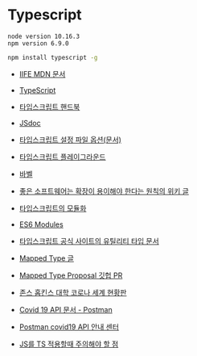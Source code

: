 # Typescript

```
node version 10.16.3
npm version 6.9.0
```
```bash
npm install typescript -g
```


* [IIFE MDN 문서](https://developer.mozilla.org/en-US/docs/Glossary/IIFE)
* [TypeScript](https://www.typescriptlang.org/)
* [타입스크립트 핸드북](https://joshua1988.github.io/ts/)
* [JSdoc](https://devdocs.io/jsdoc/)
* [타입스크립트 설정 파일 옵션(문서)](https://www.typescriptlang.org/docs/handbook/compiler-options.html)
* [타입스크립트 플레이그라운드](https://www.typescriptlang.org/play)
* [바벨](https://babeljs.io/)
* [좋은 소프트웨어는 확장이 용이해야 한다는 원칙의 위키 글](https://en.wikipedia.org/wiki/Open%E2%80%93closed_principle)
* [타입스크립트의 모듈화](https://joshua1988.github.io/ts/usage/modules.html)
* [ES6 Modules](https://joshua1988.github.io/vue-camp/es6/modules.html#%EB%AA%A8%EB%93%88%ED%99%94%EC%9D%98-%ED%95%84%EC%9A%94%EC%84%B1)
* [타입스크립트 공식 사이트의 유틸리티 타입 문서](https://www.typescriptlang.org/docs/handbook/utility-types.html)
* [Mapped Type 글](https://joshua1988.github.io/ts/usage/mapped-type.html)
* [Mapped Type Proposal 깃헙 PR](https://github.com/Microsoft/TypeScript/pull/12114)

* [존스 홉킨스 대학 코로나 세계 현황판](https://www.arcgis.com/apps/opsdashboard/index.html#/bda7594740fd40299423467b48e9ecf6)
* [Covid 19 API 문서 - Postman](https://documenter.getpostman.com/view/10808728/SzS8rjbc?version=latest#00030720-fae3-4c72-8aea-ad01ba17adf8)
* [Postman covid19 API 안내 센터](https://covid-19-apis.postman.com/)

* [JS를 TS 적용할때 주의해야 할 점](https://joshua1988.github.io/ts/etc/convert-js-to-ts.html#%EC%9E%90%EB%B0%94%EC%8A%A4%ED%81%AC%EB%A6%BD%ED%8A%B8-%EC%BD%94%EB%93%9C%EC%97%90-%ED%83%80%EC%9E%85%EC%8A%A4%ED%81%AC%EB%A6%BD%ED%8A%B8%EB%A5%BC-%EC%A0%81%EC%9A%A9%ED%95%A0-%EB%95%8C-%EC%A3%BC%EC%9D%98%ED%95%B4%EC%95%BC-%ED%95%A0-%EC%A0%90)